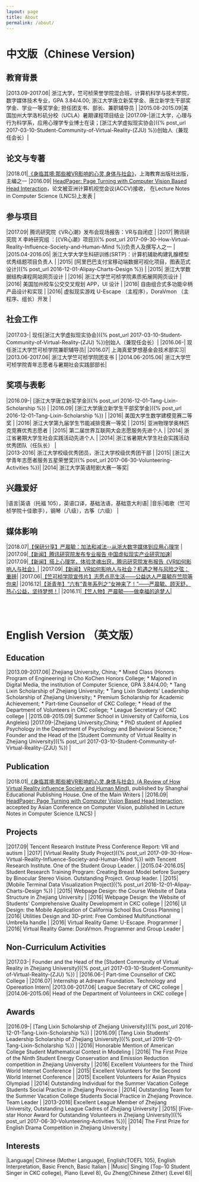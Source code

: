 ```yaml
---
layout: page
title: About
permalink: /about/
---
```


# **中文版（Chinese Version)**

## 教育背景

|2013.09-2017.06| 浙江大学，竺可桢荣誉学院混合班，计算机科学与技术学院，数字媒体技术专业，GPA 3.84/4.00; 浙江大学唐立新奖学金、唐立新学生干部奖学金、学业一等奖学金; 担任团支书、部长、兼职辅导员 |
|2015.08-2015.09|美国加州大学洛杉矶分校（UCLA）暑期课程项目结业
|2017.09-|浙江大学，心理与行为科学系，应用心理学专业博士在读；[浙江大学虚拟现实协会]({% post_url 2017-03-10-Student-Community-of-Virtual-Reality-(ZJU) %})创始人（兼现任会长）|


## 论文与专著

|2018.01|[《身临其境:那些被VR影响的心灵,身体与社会》](http://www.seph.com.cn/BookDetail.aspx?Id=806)，上海教育出版社出版，主编之一
|2016.09| [HeadPager: Page Turning with Computer Vision Based Head Interaction](https://link.springer.com/chapter/10.1007/978-3-319-54526-4_19)，论文被亚洲计算机视觉会议(ACCV)接收， 在Lecture Notes in Computer Science (LNCS)上发表 |


## 参与项目

|2017.09| 腾讯研究院《VR心潮》发布会现场报告：VR与自闭症 |
|2017| 腾讯研究院 X 李峙研究组 ：[《VR心潮》项目]({% post_url 2017-09-30-How-Virtual-Reality-Influence-Society-and-Human-Mind %})负责人及撰写人之一 |
|2015.04-2016.05| 浙江大学大学生科研训练(SRTP)：计算机辅助构建乳腺模型优秀结题项目负责人 |
|2015| [阿里巴巴支付宝移动端数据可视化项目，图表范式设计]({% post_url 2016-12-01-Alipay-Charts-Design %}) |
|2015| 浙江大学数据结构课程网站网页设计 | 
|2016| 浙江大学竺可桢学院素质拓展网网页设计 |
|2016| 美国加州校车公交交叉规划 APP，UI 设计 |
|2016| 自由组合式多功能伞柄产品设计和实现 |
|2016| 虚拟现实游戏  U-Escape （主程序），DoraVmon （主程序、组长）开发 |

## 社会工作

|2017.03-| 现任[浙江大学虚拟现实协会]({% post_url 2017-03-10-Student-Community-of-Virtual-Reality-(ZJU) %})创始人（兼现任会长）| 
|2016.06-| 现任浙江大学竺可桢学院兼职辅导员| 
|2016.07| 上海真爱梦想基金会技术部实习|
|2013.06-2017.06| 浙江大学竺可桢学院团支书 |
|2014.06-2015.06| 浙江大学竺可桢学院青年志愿者与暑期社会实践部部长| 


## 奖项与表彰

|2016.09-| [浙江大学唐立新奖学金]({% post_url 2016-12-01-Tang-Lixin-Scholarship %}) |
|2016.09| [浙江大学唐立新学生干部奖学金]({% post_url 2016-12-01-Tang-Lixin-Scholarship %}) |
|2016| 美国大学生数学建模竞赛二等奖 |
|2016| 浙江大学第九届学生节能减排竞赛一等奖 |
|2015| 亚洲物理学奥林匹克竞赛优秀志愿者 |
|2015| 第二届世界互联网大会志愿服务先进个人 |
|2014| 浙江省暑期大学生社会实践活动先进个人 |
|2014| 浙江省暑期大学生社会实践活动优秀团队（任队长） |   
|2013-2016| 浙江大学校级优秀团员，浙江大学校级优秀团干部 |
|2015| [浙江大学青年志愿者服务五星荣誉奖]({% post_url 2017-06-30-Volunteering-Activities %})|
|2014| 浙江大学英语短剧大赛一等奖|

## 兴趣爱好

|语言|英语（托福 105），英语口译，基础法语，基础意大利语|
|音乐|唱歌（竺可桢学院十佳歌手），钢琴（八级），古筝（六级） |


## 媒体影响

|2018.07|[【保研分享】严晨毓：加法和减法--从浙大数字媒体到应用心理学](https://mp.weixin.qq.com/s/bCtYU300CdAqCQuhWZd2qA) |
|2017.09|[【新闻】腾讯研究院发布专业报告 中国虚拟现实产业研究加速](https://finance.sina.cn/2017-09-14/detail-ifykyfwq7316330.d.html)|
|2017.09|[【新闻】搭上心理学，体验灵魂出窍，腾讯研究院发布报告《VR如何影响人与社会》](http://www.7tin.cn/news/97142.html?from=groupmessage&isappinstalled=0)|
|2017.09|[【新闻】VR如何影响人与社会？机遇之琴与风险之弦：重磅](https://mp.weixin.qq.com/s/8NLlmWyRq8al1hEGOz2Zaw)|
|2017.06|[【竺可桢学院宣传片】志愿点亮生活——公益达人严晨毓在竺院等你来](https://mp.weixin.qq.com/s/5ou542ReeQGSxr0_aBxU9Q)|
|2016.12|[【浙青年】“六有”青年系列之“女神来了！”——严晨毓、顾天舒，热心公益，坚持梦想！](https://mp.weixin.qq.com/s/_VFaEw1K003e4Euk1UiMVQ)|
|2016.11|[【竺人物】严晨毓——做幸福的追梦人](https://mp.weixin.qq.com/s/XliTt_jftvNHaZuE4_7TGg)|

<br/>
<br/>


# **English Version （英文版）**

## Education

|2013.09-2017.06| Zhejiang University, China; * Mixed Class (Honors Program of Engineering) in Cho KoChen Honors College; * Majored in Digital Media, the institution of Computer Science, GPA 3.84/4.00; * Tang Lixin Scholarship of Zhejiang University; * Tang Lixin Students' Leadership Scholarship of Zhejiang University; * Premium Scholarship for Academic Achievement; * Part-time Counsellor of CKC College; * Head of the Department of Volunteers in CKC college; * League Secretary of CKC college |
|2015.08-2015.09| Summer School in University of California, Los Angleles)
|2017.09-|Zhejiang University,China; * PhD student of Applied Psychology in the Department of Psychology and Behavioral Science; * Founder and the Head of the [Student Community of Virtual Reality in Zhejiang University]({% post_url 2017-03-10-Student-Community-of-Virtual-Reality-(ZJU) %}) |

## Publication

|2018.01|[《身临其境:那些被VR影响的心灵,身体与社会》(A Review of How Virtual Reality influence Society and Human Mind)](http://www.seph.com.cn/BookDetail.aspx?Id=806), published by Shanghai Educational Publishing House. One of the Main Writers |
|2016.09| [HeadPager: Page Turning with Computer Vision Based Head Interaction](https://link.springer.com/chapter/10.1007/978-3-319-54526-4_19), accepted by Asian Conference on Computer Vision, published in Lecture Notes in Computer Science (LNCS) |

## Projects

|2017.09| Tencent Research Institute Press Conference Report: VR and autism |
|2017| [Virtual Reality Study Project]({% post_url 2017-09-30-How-Virtual-Reality-Influence-Society-and-Human-Mind %}) with Tencent Research Institute. One of the Student Group Leader. |
|2015.04-2016.05| Student Research Training Program: Creating Breast Model before Surgery by Binocular Stereo Vision. Outstanding Project. Group leader. |
|2015| [Mobile Terminal Data Visualization Project]({% post_url 2016-12-01-Alipay-Charts-Design %}) |
|2015| Webpage Design: the Course Website of Data Structure in Zhejiang University | 
|2016| Webpage Design: the Website of Students' Comprehensive Quality Development in CKC college |
|2016| UI Design: the Mobile Application of California School Bus Cross Planning |
|2016| Utilities Design and 3D-print:  Free Combined Multifunctional Umbrella handle |
|2016| Virtual Reality Game: U-Escape. Programmer |
|2016| Virtual Reality Game: DoraVmon. Programmer and Group Leader |

## Non-Curriculum Activities

|2017.03-| Founder and the Head of the [Student Community of Virtual Reality in Zhejiang University]({% post_url 2017-03-10-Student-Community-of-Virtual-Reality-(ZJU) %}) | 
|2016.06-| Part-time Counsellor of CKC College | 
|2016.07| Internship at Adream Foundation. Technology and Opereation Intern|
|2013.06-2017.06| League Secretary of CKC college |
|2014.06-2015.06| Head of the Department of Volunteers in CKC college | 


## Awards

|2016.09-| [Tang Lixin Scholarship of Zhejiang University]({% post_url 2016-12-01-Tang-Lixin-Scholarship %}) |
|2016.09| [Tang Lixin Students' Leadership Scholarship of Zhejiang University]({% post_url 2016-12-01-Tang-Lixin-Scholarship %}) |
|2016| Honorable Mention of American College Student Mathematical Contest in Modeling |
|2016| The First Prize of the Ninth Student Energy Conservation and Emission Reduction competition in Zhejiang University |
|2016| Excellent Volunteers for the Third World Internet Conference |
|2015| Excellent Volunteers for the Second World Internet Conference |
|2015| Excellent Volunteers for Asian Physics Olympiad |
|2014| Outstanding Individual for the Summer Vacation College Students Social Practice in Zhejiang Province |
|2014| Outstanding Team for the Summer Vacation College Students Social Practice in Zhejiang Province. Team Leader | 
|2013-2016| Excellent League Member of Zhejiang University, Outstanding League Cadres of Zhejiang University |
|2015| [Five-star Honor Award for Outstanding Volunteers in Zhejiang University]({% post_url 2017-06-30-Volunteering-Activities %})|
|2014| The First Prize for English Drama Competition in Zhejiang University |


## Interests

|Language| Chinese (Mother Language), English(TOEFL 105), English Interpretation, Basic French, Basic Italian |
|Music| Singing (Top-10 Student Singer in CKC college), Piano (Level 8), Gu Zheng(Chinese Zither) (Level 6)|





